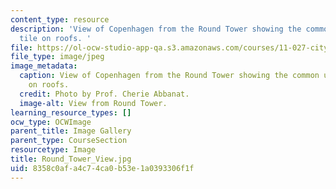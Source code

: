 ```yaml
---
content_type: resource
description: 'View of Copenhagen from the Round Tower showing the common use of red
  tile on roofs. '
file: https://ol-ocw-studio-app-qa.s3.amazonaws.com/courses/11-027-city-to-city-comparing-researching-and-writing-about-cities-spring-2006/8358c0afa4c74ca0b53e1a0393306f1f_Round_Tower_View.jpg
file_type: image/jpeg
image_metadata:
  caption: View of Copenhagen from the Round Tower showing the common use of red tile
    on roofs.
  credit: Photo by Prof. Cherie Abbanat.
  image-alt: View from Round Tower.
learning_resource_types: []
ocw_type: OCWImage
parent_title: Image Gallery
parent_type: CourseSection
resourcetype: Image
title: Round_Tower_View.jpg
uid: 8358c0af-a4c7-4ca0-b53e-1a0393306f1f
---
```

